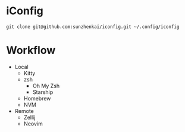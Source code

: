 # iConfig

```shell
git clone git@github.com:sunzhenkai/iconfig.git ~/.config/iconfig
```

# Workflow

- Local
  - Kitty
  - zsh
    - Oh My Zsh
    - Starship
  - Homebrew
  - NVM
- Remote
  - Zellij
  - Neovim
